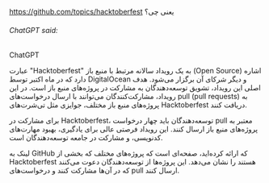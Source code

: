 
https://github.com/topics/hacktoberfest یعنی چی؟

###### ChatGPT said:

ChatGPT

عبارت "Hacktoberfest" به یک رویداد سالانه مرتبط با منبع باز (Open Source) اشاره دارد که در ماه اکتبر توسط DigitalOcean و دیگر شرکای آن برگزار می‌شود. هدف اصلی این رویداد، تشویق توسعه‌دهندگان به مشارکت در پروژه‌های منبع باز است. در این رویداد، مشارکت‌کنندگان می‌توانند با ارسال درخواست‌های pull (pull requests) به پروژه‌های منبع باز مختلف، جوایزی مثل تی‌شرت‌های Hacktoberfest دریافت کنند.

برای مشارکت در Hacktoberfest، توسعه‌دهندگان باید چهار درخواست pull معتبر به پروژه‌های منبع باز ارسال کنند. این رویداد فرصتی عالی برای یادگیری، بهبود مهارت‌های کدنویسی، و مشارکت در جامعه توسعه‌دهندگان است.

لینک به GitHub که ارائه کرده‌اید، صفحه‌ای است که پروژه‌های مختلف که بخشی از Hacktoberfest هستند را نشان می‌دهد. این پروژه‌ها از توسعه‌دهندگان دعوت می‌کنند که در آن‌ها مشارکت کنند و درخواست‌های pull ارسال کنند.